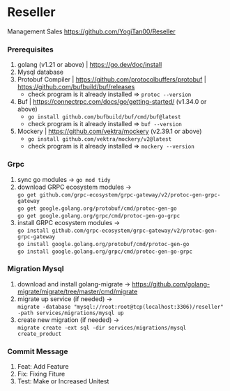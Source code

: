 # Reseller
Management Sales https://github.com/YogiTan00/Reseller

### Prerequisites
1. golang (v1.21 or above) | https://go.dev/doc/install
2. Mysql database
3. Protobuf Compiler | https://github.com/protocolbuffers/protobuf | https://github.com/bufbuild/buf/releases
   - check program is it already installed => `protoc --version`
4. Buf | https://connectrpc.com/docs/go/getting-started/ (v1.34.0 or above)
   - `go install github.com/bufbuild/buf/cmd/buf@latest`
   - check program is it already installed => `buf --version`
5. Mockery | https://github.com/vektra/mockery (v2.39.1 or above)
   - `go install github.com/vektra/mockery/v2@latest`
   - check program is it already installed => `mockery --version`

### Grpc
1. sync go modules -> `go mod tidy`
2. download GRPC ecosystem modules -> \
   `go get github.com/grpc-ecosystem/grpc-gateway/v2/protoc-gen-grpc-gateway`\
   `go get google.golang.org/protobuf/cmd/protoc-gen-go`\
   `go get google.golang.org/grpc/cmd/protoc-gen-go-grpc`
3. install GRPC ecosystem modules -> \
   `go install github.com/grpc-ecosystem/grpc-gateway/v2/protoc-gen-grpc-gateway`\
   `go install google.golang.org/protobuf/cmd/protoc-gen-go`\
   `go install google.golang.org/grpc/cmd/protoc-gen-go-grpc`

### Migration Mysql
1. download and install golang-migrate -> https://github.com/golang-migrate/migrate/tree/master/cmd/migrate
2. migrate up service (if needed) -> \
   `migrate -database "mysql://root:root@tcp(localhost:3306)/reseller" -path services/migrations/mysql up`
3. create new migration (if needed) -> \
   `migrate create -ext sql -dir services/migrations/mysql create_product`

### Commit Message
1. Feat: Add Feature
2. Fix: Fixing Fiture
3. Test: Make or Increased Unitest